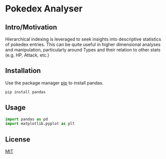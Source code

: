 # Pokedex Analyser 

## Intro/Motivation

Hierarchical indexing is leveraged to seek insights into descriptive statistics of pokedex entries. This can be quite useful in higher dimensional analyses and manipulation, particularly around Types and their relation to other stats (e.g. HP, Attack, etc.)  

## Installation

Use the package manager [pip](https://pip.pypa.io/en/stable/) to install pandas.

```bash
pip install pandas
```

## Usage

```python
import pandas as pd
import matplotlib.pyplot as plt
```

## License
[MIT](https://choosealicense.com/licenses/mit/) 

